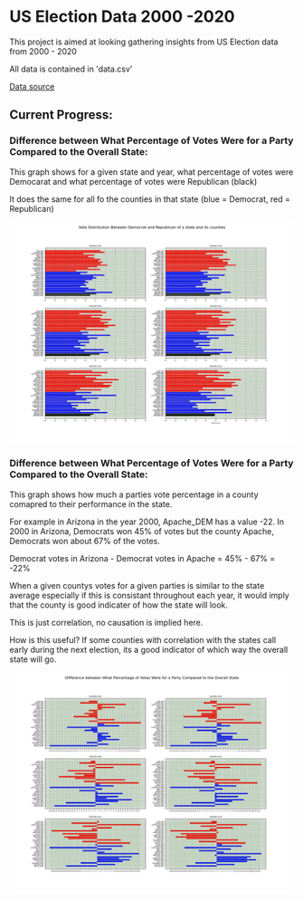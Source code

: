 # US Election Data 2000 -2020

This project is aimed at looking gathering insights from US Election data from 2000 - 2020

All data is contained in 'data.csv'

[Data source](https://dataverse.harvard.edu/dataset.xhtml?persistentId=doi:10.7910/DVN/VOQCHQ)

## Current Progress:

### Difference between What Percentage of Votes Were for a Party Compared to the Overall State:
This graph shows for a given state and year, what percentage of votes were Democarat and what percentage of votes were Republican (black)

It does the same for all fo the counties in that state (blue = Democrat, red = Republican)


![Figure 1](https://github.com/ahhossain/president/blob/main/Figure_1.png)

### Difference between What Percentage of Votes Were for a Party Compared to the Overall State:
This graph shows how much a parties vote percentage in a county comapred to their performance in the state.

For example in Arizona in the year 2000, Apache_DEM has a value -22. In 2000 in Arizona, Democrats won 45% of votes but the county Apache, Democrats won about 67% of the votes.

Democrat votes in Arizona - Democrat votes in Apache = 45% - 67% = -22%

When a given countys votes for a given parties is similar to the state average especially if this is consistant throughout each year, it would imply that the county is good indicater of how the state will look.

This is just correlation, no causation is implied here.

How is this useful? If some counties with correlation with the states call early during the next election, its a good indicator of which way the overall state will go.


![Figure 2](https://github.com/ahhossain/president/blob/main/Figure_2.png)
